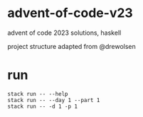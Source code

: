 # advent-of-code-v23

advent of code 2023 solutions, haskell

project structure adapted from @drewolsen

# run 

```
stack run -- --help
stack run -- --day 1 --part 1
stack run -- -d 1 -p 1
```
